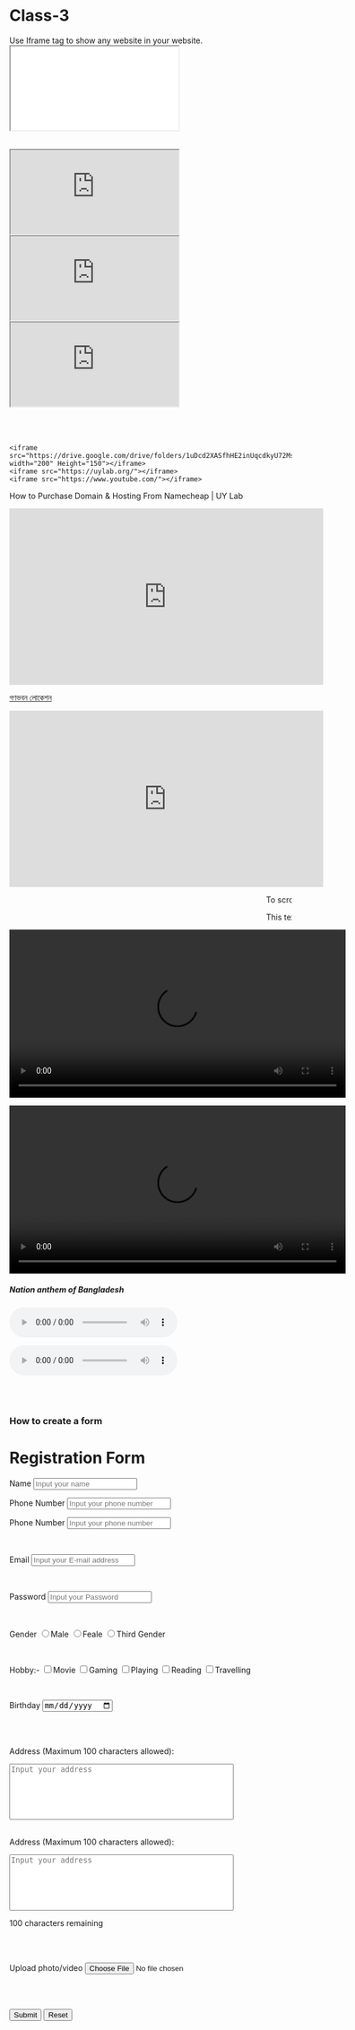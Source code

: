 # Class-3
<!Doctype html>
<html>
	<head>
		<title>Class 03||WDD 2409 | Roll - 08</title>
		</head>
		
<body>
<p>Use Iframe tag to show any website in your website.<br><iframe src="Website url"></iframe></p><br>
	<iframe src="https://drive.google.com/drive/folders/1uDcd2XASfhHE2inUqcdkyU72MsU9cWM7"></iframe>
	<iframe src="https://uylab.org/"></iframe>
	<iframe src="https://www.youtube.com/"></iframe><br><br><br><br>
	
	<iframe src="https://drive.google.com/drive/folders/1uDcd2XASfhHE2inUqcdkyU72MsU9cWM7" width="200" Height="150"></iframe>
	<iframe src="https://uylab.org/"></iframe>
	<iframe src="https://www.youtube.com/"></iframe>
	
<p>How to Purchase Domain & Hosting From Namecheap | UY Lab</p>
<iframe width="560" height="315" src="https://www.youtube.com/embed/iLlK7Tkj8QU?si=R0gDQNBxwBO6alWa" title="YouTube video player" frameborder="0" allow="accelerometer; autoplay; clipboard-write; encrypted-media; gyroscope; picture-in-picture; web-share" referrerpolicy="strict-origin-when-cross-origin" allowfullscreen></iframe>

<a href="https://maps.app.goo.gl/e4Q7ZH2HKJtttE2i6" target="-blank">গণভবন লোকেশন</a>

<iframe src="https://www.google.com/maps/embed?pb=!1m18!1m12!1m3!1d1871983.1297748196!2d88.20879339375001!3d23.596547500000007!2m3!1f0!2f0!3f0!3m2!1i1024!2i768!4f13.1!3m3!1m2!1s0x3755c1ba10483ab3%3A0xf9e797ed24edcd81!2z4KaX4Kaj4Kat4Kas4KaoIOCmquCngeCmsuCmv-CmtiDgpqzgppXgp43gprg!5e0!3m2!1sbn!2sbd!4v1729522404073!5m2!1sbn!2sbd" width="560" height="315" style="border:0;" allowfullscreen="" loading="lazy" referrerpolicy="no-referrer-when-downgrade"></iframe>

<marquee>To scroll  text you have to use marquee tag</marquee>

<marquee onmouseover="this.stop()" onmouseout="this.start()">
    This text will stop scrolling when hovered.
</marquee>
	

<video width="600" height="300" controls><source src="video/videoplayback.mp4"></video>

<video width="600" height="300" controls><source src="Class 3 homework/Bitul Mukarram.mp4"></video>

<h5>Nation anthem of Bangladesh</h5>

<audio controls><source src="Class 3 homework/আমার সোনার বাংলা_Amar Sonar Bangla (BTV).mp3"></audio>

<audio controls><source src="video/National anthem.mp3"></audio>

<br><br>

<h3>How to create a form</h3>

<form>

<h1>Registration Form</h1>
<label>Name</label>
<input type="text" required="required" placeholder="Input your name" pattern="[A-Za-z\s]+" title="Only letters and spaces are allowed">

<br>

<label>Phone Number</label>
<input type="Number" placeholder="Input your phone number">

<label>Phone Number</label>
  <input type="tel" placeholder="Input your phone number" pattern="\d{11}" title="Phone number must be exactly 11 digits with no spaces" maxlength="11" required>

<br>

<label>Email</label>
<input type="email" placeholder="Input your E-mail address">

<br>

<label>Password</label>
<input type="Password" placeholder="Input your Password" pattern="(?=.*[a-z])(?=.*[A-Z])(?=.*\d)(?=.*[@$!%*?&])[A-Za-z\d@$!%*?&]{8,}" title="Password must contain at least one uppercase letter, one lowercase letter, one number, and one special character. Minimum 8 characters." required>

<br>

<label>Gender</label>
<input type="Radio" name="I">Male
<input type="Radio" name="I">Feale
<input type="Radio" name="I">Third Gender

<br>

<label>Hobby:-</label>
<input type="Checkbox">Movie
<input type="Checkbox">Gaming
<input type="Checkbox">Playing
<input type="Checkbox">Reading
<input type="Checkbox">Travelling

<br>

<label>Birthday</label>
<input type="date">

<br>
<br>

<label>Address (Maximum 100 characters allowed):</label>
<textarea placeholder="Input your address" maxlength="100" style="resize: none;width: 400px; height: 100px;"></textarea>
<style resize: none></style>

<br>
<br>

<label>Address (Maximum 100 characters allowed):</label>
<textarea id="address" placeholder="Input your address" maxlength="100" oninput="updateCount()" style="resize: none;width: 400px; height: 100px;"></textarea>
<p id="charCount">100 characters remaining</p>

<script>
function updateCount() {
  const textarea = document.getElementById('address');
  const remaining = 100 - textarea.value.length;
  document.getElementById('charCount').textContent = remaining + ' characters remaining';
}
</script>

<br><br>

<label>Upload photo/video</label>
<input type="file">

<br><br>

<button type="submit">Submit</button>
<button type="reset">Reset</button>

</form>

</body>
</html>
